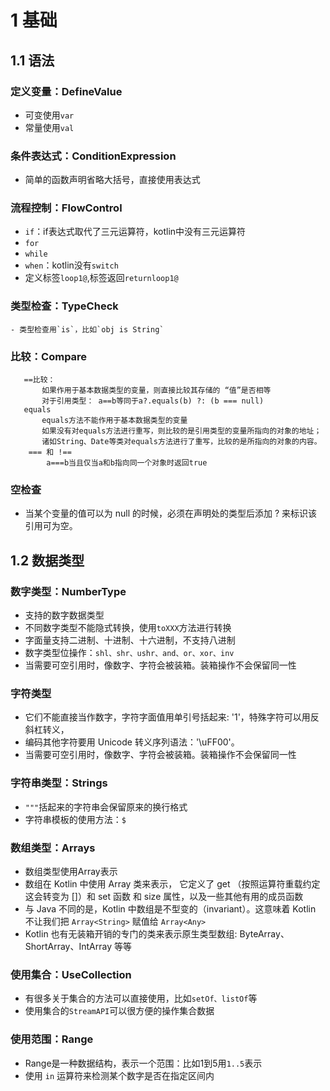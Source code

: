 #  1 基础

## 1.1 语法

### 定义变量：DefineValue

   - 可变使用`var`
   - 常量使用`val`
    
### 条件表达式：ConditionExpression

   - 简单的函数声明省略大括号，直接使用表达式
    
### 流程控制：FlowControl

   - `if`：if表达式取代了三元运算符，kotlin中没有三元运算符
   - `for`
   - `while`
   - `when`：kotlin没有`switch`
   - 定义标签`loop1@`,标签返回`returnloop1@`

### 类型检查：TypeCheck

    - 类型检查用`is`，比如`obj is String`
    
### 比较：Compare
    
       ==比较：
           如果作用于基本数据类型的变量，则直接比较其存储的 “值”是否相等
           对于引用类型： a==b等同于a?.equals(b) ?: (b === null)
       equals
           equals方法不能作用于基本数据类型的变量
           如果没有对equals方法进行重写，则比较的是引用类型的变量所指向的对象的地址；
           诸如String、Date等类对equals方法进行了重写，比较的是所指向的对象的内容。
        === 和 !==
            a===b当且仅当a和b指向同一个对象时返回true

### 空检查

   - 当某个变量的值可以为 null 的时候，必须在声明处的类型后添加 ? 来标识该引用可为空。
   
## 1.2 数据类型

### 数字类型：NumberType

   - 支持的数字数据类型
   - 不同数字类型不能隐式转换，使用`toXXX`方法进行转换
   - 字面量支持二进制、十进制、十六进制，不支持八进制
   - 数字类型位操作：`shl、shr、ushr、and、or、xor、inv`
   - 当需要可空引用时，像数字、字符会被装箱。装箱操作不会保留同一性
    
###  字符类型

   - 它们不能直接当作数字，字符字面值用单引号括起来: '1'，特殊字符可以用反斜杠转义，
   - 编码其他字符要用 Unicode 转义序列语法：'\uFF00'。
   - 当需要可空引用时，像数字、字符会被装箱。装箱操作不会保留同一性
    
### 字符串类型：Strings

   - `"""`括起来的字符串会保留原来的换行格式
   - 字符串模板的使用方法：`$`
    
### 数组类型：Arrays

   - 数组类型使用Array表示
   - 数组在 Kotlin 中使用 Array 类来表示， 它定义了 get （按照运算符重载约定这会转变为 []）和 set 函数 和 size 属性，以及一些其他有用的成员函数
   - 与 Java 不同的是，Kotlin 中数组是不型变的（invariant）。这意味着 Kotlin 不让我们把 `Array<String>` 赋值给 `Array<Any>`
   - Kotlin 也有无装箱开销的专门的类来表示原生类型数组: ByteArray、 ShortArray、IntArray 等等
   
### 使用集合：UseCollection

   - 有很多关于集合的方法可以直接使用，比如`setOf、listOf`等
   - 使用集合的`StreamAPI`可以很方便的操作集合数据

### 使用范围：Range
    
   - Range是一种数据结构，表示一个范围：比如1到5用`1..5`表示
   - 使用 `in` 运算符来检测某个数字是否在指定区间内
        